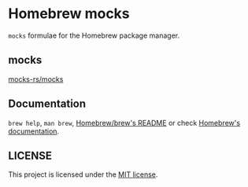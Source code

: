 # Homebrew mocks

`mocks` formulae for the Homebrew package manager.

## mocks

[mocks-rs/mocks](https://github.com/mocks-rs/mocks)

## Documentation

`brew help`, `man brew`, [Homebrew/brew's README](https://github.com/Homebrew/brew#homebrew) or check [Homebrew's documentation](https://github.com/Homebrew/brew/tree/master/docs#readme).

## LICENSE

This project is licensed under the [MIT license](LICENSE).
